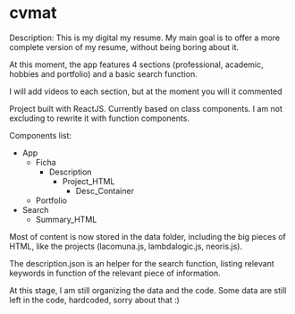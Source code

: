 # cvmat
Description: This is my digital my resume. My main goal is to offer a more complete version of my resume, without being boring about it.

At this moment, the app features 4 sections (professional, academic, hobbies and portfolio) and a basic search function.

I will add videos to each section, but at the moment you will it commented

Project built with ReactJS. Currently based on class components. I am not excluding to rewrite it with function components.

Components list:

* App
  * Ficha
    * Description
      * Project_HTML
        * Desc_Container
  * Portfolio
* Search
  * Summary_HTML
 
Most of content is now stored in the data folder, including the big pieces of HTML, like the projects (lacomuna.js, lambdalogic.js, neoris.js).

The description.json is an helper for the search function, listing relevant keywords in function of the relevant piece of information.

At this stage, I am still organizing the data and the code. Some data are still left in the code, hardcoded, sorry about that :)

